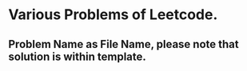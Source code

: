 # Various Problems of Leetcode.
## Problem Name as File Name, please note that solution is within template.
